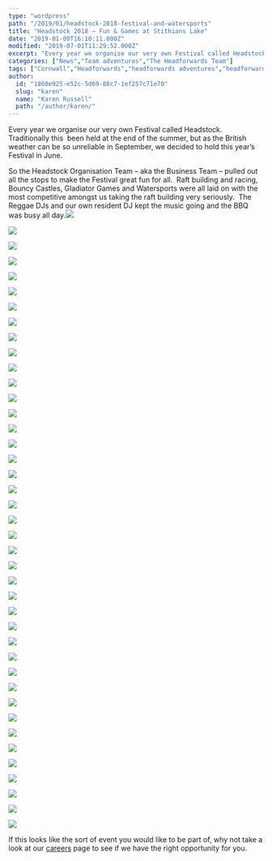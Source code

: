 ```yaml
---
type: "wordpress"
path: "/2019/01/headstock-2018-festival-and-watersports"
title: "Headstock 2018 – Fun & Games at Stithians Lake"
date: "2019-01-09T16:10:11.000Z"
modified: "2019-07-01T11:29:52.000Z"
excerpt: "Every year we organise our very own Festival called Headstock.  Traditionally this  been held at the end of the summer, but as the British weather can be so unreliable in September, we decided to hold this year’s Festival in June. So the Headstock Organisation Team – aka the Business Team – pulled out all the …"
categories: ["News","Team adventures","The Headforwards Team"]
tags: ["Cornwall","Headforwards","headforwards adventures","headforwards festival","Headforwards Team","headstock","Outsourcing","software jobs","software jobs cornwall","software jobs uk","Software Outsourcing","the roseland","the roseland peninsular"]
author:
  id: "1860e925-e52c-5d69-88c7-1ef257c71e70"
  slug: "karen"
  name: "Karen Russell"
  path: "/author/karen/"
---
```

Every year we organise our very own Festival called Headstock.  Traditionally this  been held at the end of the summer, but as the British weather can be so unreliable in September, we decided to hold this year’s Festival in June.

So the Headstock Organisation Team – aka the Business Team – pulled out all the stops to make the Festival great fun for all.  Raft building and racing, Bouncy Castles, Gladiator Games and Watersports were all laid on with the most competitive amongst us taking the raft building very seriously.  The Reggae DJs and our own resident DJ kept the music going and the BBQ was busy all day.![](https://www.headforwards.com/wp-content/uploads/2019/01/36240576_10156557481288200_981399722193321984_n-300x225.jpg)

![](https://www.headforwards.com/wp-content/uploads/2019/01/2018-06-30-14.01.14-300x225.jpg)

![](https://www.headforwards.com/wp-content/uploads/2019/01/2018-06-30-14.01.16-300x225.jpg)

![](https://www.headforwards.com/wp-content/uploads/2019/01/2018-06-30-14.01.22-300x225.jpg)

![](https://www.headforwards.com/wp-content/uploads/2019/01/2018-06-30-14.01.38-300x225.jpg)

![](https://www.headforwards.com/wp-content/uploads/2019/01/2018-06-30-14.02.05-300x225.jpg)

![](https://www.headforwards.com/wp-content/uploads/2019/01/2018-06-30-14.02.09-300x225.jpg)

![](https://www.headforwards.com/wp-content/uploads/2019/01/2018-06-30-14.02.12-300x225.jpg)

![](https://www.headforwards.com/wp-content/uploads/2019/01/2018-06-30-14.02.19-300x225.jpg)

![](https://www.headforwards.com/wp-content/uploads/2019/01/2018-06-30-14.02.25-300x225.jpg)

![](https://www.headforwards.com/wp-content/uploads/2019/01/2018-06-30-14.02.27-300x225.jpg)

![](https://www.headforwards.com/wp-content/uploads/2019/01/2018-06-30-14.02.57-300x225.jpg)

![](https://www.headforwards.com/wp-content/uploads/2019/01/36389807_10156560315383200_3971093261136691200_n-300x225.jpg)

![](https://www.headforwards.com/wp-content/uploads/2019/01/2018-06-30-14.07.08-300x225.jpg)

![](https://www.headforwards.com/wp-content/uploads/2019/01/2018-06-30-14.07.10-300x225.jpg)

![](https://www.headforwards.com/wp-content/uploads/2019/01/2018-06-30-14.07.13-300x225.jpg)

![](https://www.headforwards.com/wp-content/uploads/2019/01/2018-06-30-14.07.26-300x225.jpg)

![](https://www.headforwards.com/wp-content/uploads/2019/01/2018-06-30-14.07.38-300x225.jpg)

![](https://www.headforwards.com/wp-content/uploads/2019/01/2018-06-30-14.07.41-300x225.jpg)

![](https://www.headforwards.com/wp-content/uploads/2019/01/2018-06-30-14.28.34-300x225.jpg)

![](https://www.headforwards.com/wp-content/uploads/2019/01/2018-06-30-14.28.51-300x225.jpg)

![](https://www.headforwards.com/wp-content/uploads/2019/01/2018-06-30-14.28.57-300x225.jpg)

![](https://www.headforwards.com/wp-content/uploads/2019/01/2018-06-30-14.29.00-300x225.jpg)

![](https://www.headforwards.com/wp-content/uploads/2019/01/2018-06-30-14.29.07-300x225.jpg)

![](https://www.headforwards.com/wp-content/uploads/2019/01/2018-06-30-14.29.56-300x225.jpg)

![](https://www.headforwards.com/wp-content/uploads/2019/01/2018-06-30-14.30.05-300x225.jpg)

![](https://www.headforwards.com/wp-content/uploads/2019/01/2018-06-30-14.30.23-300x225.jpg)

![](https://www.headforwards.com/wp-content/uploads/2019/01/2018-06-30-14.30.41-300x225.jpg)

![](https://www.headforwards.com/wp-content/uploads/2019/01/2018-06-30-14.31.10-300x225.jpg)

![](https://www.headforwards.com/wp-content/uploads/2019/01/2018-06-30-14.45.23-300x225.jpg)

![](https://www.headforwards.com/wp-content/uploads/2019/01/2018-06-30-14.45.43-300x225.jpg)

![](https://www.headforwards.com/wp-content/uploads/2019/01/2018-06-30-14.45.53-300x225.jpg)

![](https://www.headforwards.com/wp-content/uploads/2019/01/2018-06-30-15.17.15-300x225.jpg)

![](https://www.headforwards.com/wp-content/uploads/2019/01/2018-06-30-15.17.19-300x225.jpg)

![](https://www.headforwards.com/wp-content/uploads/2019/01/2018-06-30-15.17.37-300x225.jpg)

![](https://www.headforwards.com/wp-content/uploads/2019/01/2018-06-30-15.17.40-300x225.jpg)

![](https://www.headforwards.com/wp-content/uploads/2019/01/2018-06-30-15.18.29-300x225.jpg)

![](https://www.headforwards.com/wp-content/uploads/2019/01/2018-06-30-15.18.39-300x225.jpg)

![](https://www.headforwards.com/wp-content/uploads/2019/01/2018-06-30-15.19.00-300x225.jpg)

![](https://www.headforwards.com/wp-content/uploads/2019/01/2018-06-30-15.19.35-300x225.jpg)

![](https://www.headforwards.com/wp-content/uploads/2019/01/2018-06-30-15.25.14-300x225.jpg)

If this looks like the sort of event you would like to be part of, why not take a look at our [careers](http://www.headforwards.com/careers/) page to see if we have the right opportunity for you.
